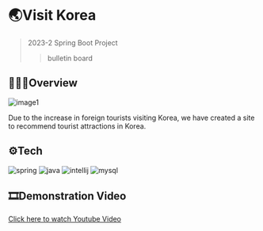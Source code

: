 #  🌏Visit Korea
> 2023-2 Spring Boot Project
>> bulletin board


##  👩🏻‍💻Overview
![image1](https://github.com/chokyungjin0504/member/blob/main/image1.png)

Due to the increase in foreign tourists visiting Korea, we have created a site to recommend tourist attractions in Korea.


##  ⚙️Tech
![spring](https://img.shields.io/badge/Spring-6DB33F?style=for-the-badge&logo=spring&logoColor=white)
![java](https://img.shields.io/badge/Java-ED8B00?style=for-the-badge&logo=openjdk&logoColor=white)
![intellij](https://img.shields.io/badge/IntelliJ_IDEA-000000.svg?style=for-the-badge&logo=intellij-idea&logoColor=white)
![mysql](https://img.shields.io/badge/MySQL-00000F?style=for-the-badge&logo=mysql&logoColor=white)



##  🎞️Demonstration Video
[Click here to watch Youtube Video](https://youtu.be/84WbuymXzg4)
